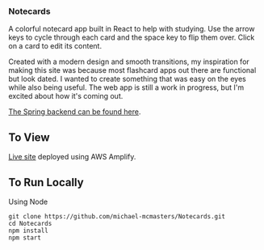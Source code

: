 ### Notecards
A colorful notecard app built in React to help with studying. Use the arrow keys to cycle through each card and the space key to flip them over. Click on a card to edit its content.

Created with a modern design and smooth transitions, my inspiration for making this site was because most flashcard apps out there are functional but look dated. I wanted to create something that was easy on the eyes while also being useful. The web app is still a work in progress, but I'm excited about how it's coming out.

[The Spring backend can be found here](https://github.com/michael-mcmasters/Notecards-Spring).

## To View
[Live site](https://master.d2u3nakn42rssp.amplifyapp.com/) deployed using AWS Amplify.

## To Run Locally
Using Node
```
git clone https://github.com/michael-mcmasters/Notecards.git
cd Notecards
npm install
npm start
```
